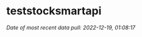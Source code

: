 
<!-- README.md is generated from README.Rmd. Please edit that file -->

# teststocksmartapi

*Date of most recent data pull: 2022-12-19, 01:08:17*

